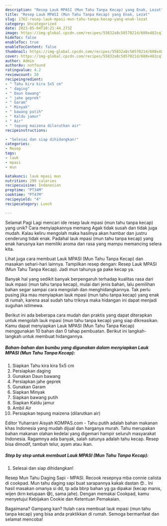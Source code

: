 ```yaml
---
description: "Resep Lauk MPASI (Mun Tahu Tanpa Kecap) yang Enak, Lezat"
title: "Resep Lauk MPASI (Mun Tahu Tanpa Kecap) yang Enak, Lezat"
slug: 1762-resep-lauk-mpasi-mun-tahu-tanpa-kecap-yang-enak-lezat
category: Uncategorized
date: 2023-05-04T10:21:44.273Z
image: https://img-global.cpcdn.com/recipes/55832a8c5857021d/680x482cq70/lauk-mpasi-mun-tahu-tanpa-kecap-foto-resep-utama.jpg
hideToc: false
enableToc: true
enableTocContent: false
thumbnail: https://img-global.cpcdn.com/recipes/55832a8c5857021d/680x482cq70/lauk-mpasi-mun-tahu-tanpa-kecap-foto-resep-utama.jpg
cover: https://img-global.cpcdn.com/recipes/55832a8c5857021d/680x482cq70/lauk-mpasi-mun-tahu-tanpa-kecap-foto-resep-utama.jpg
author: Admin
authorAv: notfound
ratingvalue: 4.2
reviewcount: 20
recipeingredient:
- " Tahu kira kira 5x5 cm"
- " daging"
- " Daun bawang"
- " jahe geprek"
- " Garam"
- " Minyak"
- " bawang putih"
- " Kaldu jamur"
- " Air"
- " tepung maizena dilarutkan air"
recipeinstructions:

- "Selesai dan siap dihidangkan!"
categories:
- Resep
tags:
- lauk
- mpasi
- mun

katakunci: lauk mpasi mun 
nutrition: 299 calories
recipecuisine: Indonesian
preptime: "PT34M"
cooktime: "PT47M"
recipeyield: "4"
recipecategory: Lunch

---
```



Selamat Pagi Lagi mencari ide resep lauk mpasi (mun tahu tanpa kecap) yang unik? Cara menyiapkannya memang Agak tidak susah dan tidak juga mudah. Kalau keliru mengolah maka hasilnya akan hambar dan justru cenderung tidak enak. Padahal lauk mpasi (mun tahu tanpa kecap) yang enak harusnya kan memiliki aroma dan rasa yang mampu memancing selera kita.


Lihat juga cara membuat Lauk MPASI (Mun Tahu Tanpa Kecap) dan masakan sehari-hari lainnya. Tampilkan resep dengan: Resep Lauk MPASI (Mun Tahu Tanpa Kecap). Jadi mun tahunya ga pake kecap ya.

Banyak hal yang sedikit banyak berpengaruh terhadap kualitas rasa dari lauk mpasi (mun tahu tanpa kecap), mulai dari jenis bahan, lalu pemilihan bahan segar sampai cara mengolah dan menghidangkannya. Tak perlu pusing jika mau menyiapkan lauk mpasi (mun tahu tanpa kecap) yang enak di rumah, karena asal sudah tahu triknya maka hidangan ini dapat menjadi suguhan istimewa.


Berikut ini ada beberapa cara mudah dan praktis yang dapat diterapkan untuk mengolah lauk mpasi (mun tahu tanpa kecap) yang siap dikreasikan. Kamu dapat menyiapkan Lauk MPASI (Mun Tahu Tanpa Kecap) menggunakan 10 bahan dan 0 tahap pembuatan. Berikut ini langkah-langkah untuk membuat hidangannya.

<!--inarticleads1-->

##### Bahan-bahan dan bumbu yang digunakan dalam menyiapkan Lauk MPASI (Mun Tahu Tanpa Kecap):

1. Siapkan  Tahu kira kira 5x5 cm
1. Persiapkan  daging
1. Gunakan  Daun bawang
1. Persiapkan  jahe geprek
1. Gunakan  Garam
1. Siapkan  Minyak
1. Siapkan  bawang putih
1. Siapkan  Kaldu jamur
1. Ambil  Air
1. Persiapkan  tepung maizena (dilarutkan air)


Editor Yuharrani Aisyah KOMPAS.com - Tahu putih adalah bahan makanan khas Indonesia yang mudah dijual dan harganya murah. Tahu merupakan bahan makanan olahan kedelai yang digemari hampir seluruh masyarakat Indonesia. Ragamnya ada banyak, salah satunya adalah tahu kecap. Resep bisa dimodif, tambah telur, ayam atau ikan. 

<!--inarticleads2-->

##### Step by step untuk membuat Lauk MPASI (Mun Tahu Tanpa Kecap):


1. Selesai dan siap dihidangkan!

Resep Mun Tahu Daging Sapi - MPASI. Recook resepnya mba connie calista di cookpad. Mun tahu daging sapi buat sarapannya kakak dastan 😍.. Ini hasil masakan omanya si dd, tp ada bbrp bahan yg ga dipakai (kecap manis, wijen (krn kelupaan 😅), sama jahe). Dengan memakai Cookpad, kamu menyetujui Kebijakan Cookie dan Ketentuan Pemakaian. 

Bagaimana? Gampang kan? Itulah cara membuat lauk mpasi (mun tahu tanpa kecap) yang bisa anda praktikkan di rumah. Semoga bermanfaat dan selamat mencoba!

